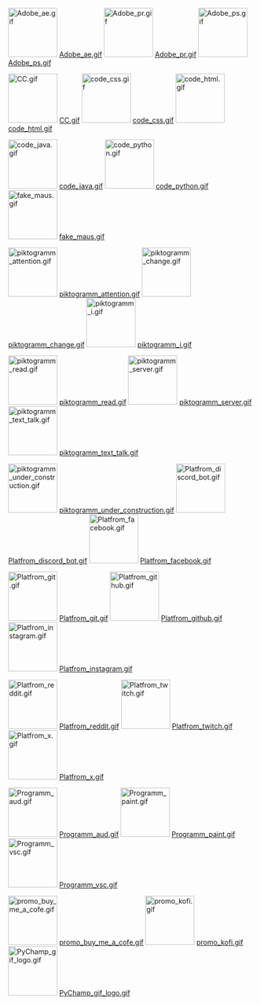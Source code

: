 <img src="D:\Pr0grame\My_HTML\My_gif_Icon_collection\My_gif_Icon_collection\Adobe_ae.gif" alt="Adobe_ae.gif" width="100" /> [Adobe_ae.gif](D:\Pr0grame\My_HTML\My_gif_Icon_collection\My_gif_Icon_collection\Adobe_ae.gif)  <img src="D:\Pr0grame\My_HTML\My_gif_Icon_collection\My_gif_Icon_collection\Adobe_pr.gif" alt="Adobe_pr.gif" width="100" /> [Adobe_pr.gif](D:\Pr0grame\My_HTML\My_gif_Icon_collection\My_gif_Icon_collection\Adobe_pr.gif)  <img src="D:\Pr0grame\My_HTML\My_gif_Icon_collection\My_gif_Icon_collection\Adobe_ps.gif" alt="Adobe_ps.gif" width="100" /> [Adobe_ps.gif](D:\Pr0grame\My_HTML\My_gif_Icon_collection\My_gif_Icon_collection\Adobe_ps.gif)  

<img src="D:\Pr0grame\My_HTML\My_gif_Icon_collection\My_gif_Icon_collection\CC.gif" alt="CC.gif" width="100" /> [CC.gif](D:\Pr0grame\My_HTML\My_gif_Icon_collection\My_gif_Icon_collection\CC.gif)  <img src="D:\Pr0grame\My_HTML\My_gif_Icon_collection\My_gif_Icon_collection\code_css.gif" alt="code_css.gif" width="100" /> [code_css.gif](D:\Pr0grame\My_HTML\My_gif_Icon_collection\My_gif_Icon_collection\code_css.gif)  <img src="D:\Pr0grame\My_HTML\My_gif_Icon_collection\My_gif_Icon_collection\code_html.gif" alt="code_html.gif" width="100" /> [code_html.gif](D:\Pr0grame\My_HTML\My_gif_Icon_collection\My_gif_Icon_collection\code_html.gif)  

<img src="D:\Pr0grame\My_HTML\My_gif_Icon_collection\My_gif_Icon_collection\code_java.gif" alt="code_java.gif" width="100" /> [code_java.gif](D:\Pr0grame\My_HTML\My_gif_Icon_collection\My_gif_Icon_collection\code_java.gif)  <img src="D:\Pr0grame\My_HTML\My_gif_Icon_collection\My_gif_Icon_collection\code_python.gif" alt="code_python.gif" width="100" /> [code_python.gif](D:\Pr0grame\My_HTML\My_gif_Icon_collection\My_gif_Icon_collection\code_python.gif)  <img src="D:\Pr0grame\My_HTML\My_gif_Icon_collection\My_gif_Icon_collection\fake_maus.gif" alt="fake_maus.gif" width="100" /> [fake_maus.gif](D:\Pr0grame\My_HTML\My_gif_Icon_collection\My_gif_Icon_collection\fake_maus.gif)  

<img src="D:\Pr0grame\My_HTML\My_gif_Icon_collection\My_gif_Icon_collection\piktogramm_attention.gif" alt="piktogramm_attention.gif" width="100" /> [piktogramm_attention.gif](D:\Pr0grame\My_HTML\My_gif_Icon_collection\My_gif_Icon_collection\piktogramm_attention.gif)  <img src="D:\Pr0grame\My_HTML\My_gif_Icon_collection\My_gif_Icon_collection\piktogramm_change.gif" alt="piktogramm_change.gif" width="100" /> [piktogramm_change.gif](D:\Pr0grame\My_HTML\My_gif_Icon_collection\My_gif_Icon_collection\piktogramm_change.gif)  <img src="D:\Pr0grame\My_HTML\My_gif_Icon_collection\My_gif_Icon_collection\piktogramm_i.gif" alt="piktogramm_i.gif" width="100" /> [piktogramm_i.gif](D:\Pr0grame\My_HTML\My_gif_Icon_collection\My_gif_Icon_collection\piktogramm_i.gif)  

<img src="D:\Pr0grame\My_HTML\My_gif_Icon_collection\My_gif_Icon_collection\piktogramm_read.gif" alt="piktogramm_read.gif" width="100" /> [piktogramm_read.gif](D:\Pr0grame\My_HTML\My_gif_Icon_collection\My_gif_Icon_collection\piktogramm_read.gif)  <img src="D:\Pr0grame\My_HTML\My_gif_Icon_collection\My_gif_Icon_collection\piktogramm_server.gif" alt="piktogramm_server.gif" width="100" /> [piktogramm_server.gif](D:\Pr0grame\My_HTML\My_gif_Icon_collection\My_gif_Icon_collection\piktogramm_server.gif)  <img src="D:\Pr0grame\My_HTML\My_gif_Icon_collection\My_gif_Icon_collection\piktogramm_text_talk.gif" alt="piktogramm_text_talk.gif" width="100" /> [piktogramm_text_talk.gif](D:\Pr0grame\My_HTML\My_gif_Icon_collection\My_gif_Icon_collection\piktogramm_text_talk.gif)  

<img src="D:\Pr0grame\My_HTML\My_gif_Icon_collection\My_gif_Icon_collection\piktogramm_under_construction.gif" alt="piktogramm_under_construction.gif" width="100" /> [piktogramm_under_construction.gif](D:\Pr0grame\My_HTML\My_gif_Icon_collection\My_gif_Icon_collection\piktogramm_under_construction.gif)  <img src="D:\Pr0grame\My_HTML\My_gif_Icon_collection\My_gif_Icon_collection\Platfrom_discord_bot.gif" alt="Platfrom_discord_bot.gif" width="100" /> [Platfrom_discord_bot.gif](D:\Pr0grame\My_HTML\My_gif_Icon_collection\My_gif_Icon_collection\Platfrom_discord_bot.gif)  <img src="D:\Pr0grame\My_HTML\My_gif_Icon_collection\My_gif_Icon_collection\Platfrom_facebook.gif" alt="Platfrom_facebook.gif" width="100" /> [Platfrom_facebook.gif](D:\Pr0grame\My_HTML\My_gif_Icon_collection\My_gif_Icon_collection\Platfrom_facebook.gif)  

<img src="D:\Pr0grame\My_HTML\My_gif_Icon_collection\My_gif_Icon_collection\Platfrom_git.gif" alt="Platfrom_git.gif" width="100" /> [Platfrom_git.gif](D:\Pr0grame\My_HTML\My_gif_Icon_collection\My_gif_Icon_collection\Platfrom_git.gif)  <img src="D:\Pr0grame\My_HTML\My_gif_Icon_collection\My_gif_Icon_collection\Platfrom_github.gif" alt="Platfrom_github.gif" width="100" /> [Platfrom_github.gif](D:\Pr0grame\My_HTML\My_gif_Icon_collection\My_gif_Icon_collection\Platfrom_github.gif)  <img src="D:\Pr0grame\My_HTML\My_gif_Icon_collection\My_gif_Icon_collection\Platfrom_instagram.gif" alt="Platfrom_instagram.gif" width="100" /> [Platfrom_instagram.gif](D:\Pr0grame\My_HTML\My_gif_Icon_collection\My_gif_Icon_collection\Platfrom_instagram.gif)  

<img src="D:\Pr0grame\My_HTML\My_gif_Icon_collection\My_gif_Icon_collection\Platfrom_reddit.gif" alt="Platfrom_reddit.gif" width="100" /> [Platfrom_reddit.gif](D:\Pr0grame\My_HTML\My_gif_Icon_collection\My_gif_Icon_collection\Platfrom_reddit.gif)  <img src="D:\Pr0grame\My_HTML\My_gif_Icon_collection\My_gif_Icon_collection\Platfrom_twitch.gif" alt="Platfrom_twitch.gif" width="100" /> [Platfrom_twitch.gif](D:\Pr0grame\My_HTML\My_gif_Icon_collection\My_gif_Icon_collection\Platfrom_twitch.gif)  <img src="D:\Pr0grame\My_HTML\My_gif_Icon_collection\My_gif_Icon_collection\Platfrom_x.gif" alt="Platfrom_x.gif" width="100" /> [Platfrom_x.gif](D:\Pr0grame\My_HTML\My_gif_Icon_collection\My_gif_Icon_collection\Platfrom_x.gif)  

<img src="D:\Pr0grame\My_HTML\My_gif_Icon_collection\My_gif_Icon_collection\Programm_aud.gif" alt="Programm_aud.gif" width="100" /> [Programm_aud.gif](D:\Pr0grame\My_HTML\My_gif_Icon_collection\My_gif_Icon_collection\Programm_aud.gif)  <img src="D:\Pr0grame\My_HTML\My_gif_Icon_collection\My_gif_Icon_collection\Programm_paint.gif" alt="Programm_paint.gif" width="100" /> [Programm_paint.gif](D:\Pr0grame\My_HTML\My_gif_Icon_collection\My_gif_Icon_collection\Programm_paint.gif)  <img src="D:\Pr0grame\My_HTML\My_gif_Icon_collection\My_gif_Icon_collection\Programm_vsc.gif" alt="Programm_vsc.gif" width="100" /> [Programm_vsc.gif](D:\Pr0grame\My_HTML\My_gif_Icon_collection\My_gif_Icon_collection\Programm_vsc.gif)  

<img src="D:\Pr0grame\My_HTML\My_gif_Icon_collection\My_gif_Icon_collection\promo_buy_me_a_cofe.gif" alt="promo_buy_me_a_cofe.gif" width="100" /> [promo_buy_me_a_cofe.gif](D:\Pr0grame\My_HTML\My_gif_Icon_collection\My_gif_Icon_collection\promo_buy_me_a_cofe.gif)  <img src="D:\Pr0grame\My_HTML\My_gif_Icon_collection\My_gif_Icon_collection\promo_kofi.gif" alt="promo_kofi.gif" width="100" /> [promo_kofi.gif](D:\Pr0grame\My_HTML\My_gif_Icon_collection\My_gif_Icon_collection\promo_kofi.gif)  <img src="D:\Pr0grame\My_HTML\My_gif_Icon_collection\My_gif_Icon_collection\PyChamp_gif_logo.gif" alt="PyChamp_gif_logo.gif" width="100" /> [PyChamp_gif_logo.gif](D:\Pr0grame\My_HTML\My_gif_Icon_collection\My_gif_Icon_collection\PyChamp_gif_logo.gif)  

